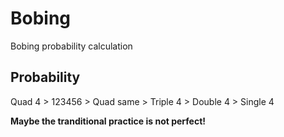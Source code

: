 # Bobing
Bobing probability calculation

## Probability
Quad 4 > 123456 > Quad same > Triple 4 > Double 4 > Single 4

**Maybe the tranditional practice is not perfect!**
